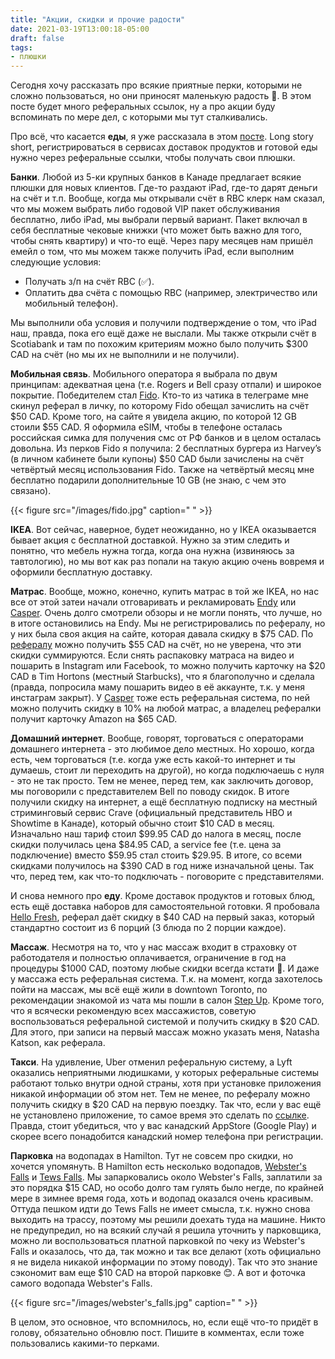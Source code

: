 ```yaml
---
title: "Акции, скидки и прочие радости"
date: 2021-03-19T13:00:18-05:00
draft: false
tags:
- плюшки
---
```

Сегодня хочу рассказать про всякие приятные перки, которыми не сложно пользоваться, но они приносят маленькую радость 🤩. В этом посте будет много реферальных ссылок, ну а про акции буду вспоминать по мере дел, с которыми мы тут сталкивались.

Про всё, что касается **еды**, я уже рассказала в этом [посте](https://natashakatson.github.io/ru/posts/quarantine/). Long story short, регистрироваться в сервисах доставок продуктов и готовой еды нужно через реферальные ссылки, чтобы получать свои плюшки. 

**Банки**. Любой из 5-ки крупных банков в Канаде предлагает всякие плюшки для новых клиентов. Где-то раздают iPad, где-то дарят деньги на счёт и т.п. Вообще, когда мы открывали счёт в RBC клерк нам сказал, что мы можем выбрать либо годовой VIP пакет обслуживания бесплатно, либо iPad, мы выбрали первый вариант. Пакет включал в себя бесплатные чековые книжки (что может быть важно для того, чтобы снять квартиру) и что-то ещё. Через пару месяцев нам пришёл емейл о том, что мы можем также получить iPad, если выполним следующие условия:
- Получать з/п на счёт RBC (✅).
- Оплатить два счёта с помощью RBC (например, электричество или мобильный телефон).
  
Мы выполнили оба условия и получили подтверждение о том, что iPad наш, правда, пока его ещё даже не выслали. Мы также открыли счёт в Scotiabank и там по похожим критериям можно было получить $300 CAD на счёт (но мы их не выполнили и не получили).

**Мобильная связь**. Мобильного оператора я выбрала по двум принципам: адекватная цена (т.е. Rogers и Bell сразу отпали) и широкое покрытие. Победителем стал [Fido](https://referme.to/nataliiak-30n). Кто-то из чатика в телеграме мне скинул реферал в личку, по которому Fido обещал зачислить на счёт $50 CAD. Кроме того, на сайте я увидела акцию, по которой 12 GB стоили $55 CAD. Я оформила eSIM, чтобы в телефоне осталась российская симка для получения смс от РФ банков и в целом осталась довольна. Из перков Fido я получила:
2 бесплатных бургера из Harvey’s (в личном кабинете были купоны)
$50 CAD были зачислены на счёт четвёртый месяц использования Fido.
Также на четвёртый месяц мне бесплатно подарили дополнительные 10 GB (не знаю, с чем это связано).

{{< figure src="/images/fido.jpg" caption=" " >}}

**IKEA**. Вот сейчас, наверное, будет неожиданно, но у IKEA оказывается бывает акция с бесплатной доставкой. Нужно за этим следить и понятно, что мебель нужна тогда, когда она нужна (извиняюсь за тавтологию), но мы вот как раз попали на такую акцию очень вовремя и оформили бесплатную доставку.  

**Матрас**. Вообще, можно, конечно, купить матрас в той же IKEA, но нас все от этой затеи начали отговаривать и рекламировать [Endy](http://ssqt.co/mQjLqGn) или [Casper](http://fbuy.me/v/natyxe). Очень долго смотрели обзоры и не могли понять, что лучше, но в итоге остановились на Endy. Мы не регистрировались по рефералу, но у них была своя акция на сайте, которая давала скидку в $75 CAD. По [рефералу](http://ssqt.co/mQjLqGn) можно получить $55 CAD на счёт, но не уверена, что эти скидки суммируются. Если снять распаковку матраса на видео и пошарить в Instagram или Facebook, то можно получить карточку на $20 CAD в Tim Hortons (местный Starbucks), что я благополучно и сделала (правда, попросила маму пошарить видео в её аккаунте, т.к. у меня инстаграм закрыт). У [Casper](http://fbuy.me/v/natyxe) тоже есть реферальная система, по ней можно получить скидку в 10% на любой матрас, а владелец рефералки получит карточку Amazon на $65 CAD.

**Домашний интернет**. Вообще, говорят, торговаться с операторами домашнего интернета - это любимое дело местных. Но хорошо, когда есть, чем торговаться (т.е. когда уже есть какой-то интернет и ты думаешь, стоит ли переходить на другой), но когда подключаешь с нуля - это не так просто. Тем не менее, перед тем, как заключить договор, мы поговорили с представителем Bell по поводу скидок. В итоге получили скидку на интернет, а ещё бесплатную подписку на местный стриминговый сервис Crave (официальный представитель HBO и Showtime в Канаде), который обычно стоит $10 CAD в месяц. Изначально наш тариф стоил $99.95 CAD до налога в месяц, после скидки получилась цена $84.95 CAD, а service fee (т.е. цена за подключение) вместо $59.95 стал стоить $29.95. В итоге, со всеми скидками получилось на $390 CAD в год ниже изначальной цены. Так что, перед тем, как что-то подключать - поговорите с представителями.

И снова немного про **еду**. Кроме доставок продуктов и готовых блюд, есть ещё доставка наборов для самостоятельной готовки. Я пробовала [Hello Fresh](https://www.hellofresh.ca/pages/raf_lp11?c=HS-FMM1C88TY&utm_campaign=twitter_share_wp&utm_couponvalue=40&utm_invitername=Natasha&utm_medium=referral&utm_source=raf-share), реферал даёт скидку в $40 CAD на первый заказ, который стандартно состоит из 6 порций (3 блюда по 2 порции каждое).

**Массаж**. Несмотря на то, что у нас массаж входит в страховку от работодателя и полностью оплачивается, ограничение в год на процедуры $1000 CAD, поэтому любые скидки всегда кстати 🧠. И даже у массажа есть реферальная система. Т.к. на момент, когда захотелось пойти на массаж, мы всё ещё жили в downtown Toronto, по рекомендации знакомой из чата мы пошли в салон [Step Up](https://www.stepupclinic.com/adelaide). Кроме того, что я всячески рекомендую всех массажистов, советую воспользоваться реферальной системой и получить скидку в $20 CAD. Для этого, при записи на первый массаж можно указать меня, Natasha Katson, как реферала. 

**Такси**. На удивление, Uber отменил реферальную систему, а Lyft оказались неприятными людишками, у которых реферальные системы работают только внутри одной страны, хотя при установке приложения никакой информации об этом нет. Тем не менее, по рефералу можно получить скидку в $20 CAD на первую поездку. Так что, если у вас ещё не установлено приложение, то самое время это сделать по [ссылке](https://www.lyft.com/i/NATASHA00472?utm_medium=p2pi_iacc). Правда, стоит убедиться, что у вас канадский AppStore (Google Play) и скорее всего понадобится канадский номер телефона при регистрации.

**Парковка** на водопадах в Hamilton. Тут не совсем про скидки, но хочется упомянуть. В Hamilton есть несколько водопадов, [Webster\'s Falls](https://www.google.ca/maps/place/Webster's+Falls/@43.2762797,-79.9962569,14z/data=!4m5!3m4!1s0x882c838a27996be5:0xc0693dd003c5a9a4!8m2!3d43.2762797!4d-79.9808818) и [Tews Falls](https://www.google.ca/maps/place/Tews+Falls+(Reservation+Required)/@43.2700266,-80.018762,12.46z/data=!4m5!3m4!1s0x0:0xc85d281b7cf5a064!8m2!3d43.2807827!4d-79.9783659). Мы запарковались около Webster's Falls, заплатили за это порядка $15 CAD, но особо долго там гулять было негде, по крайней мере в зимнее время года, хоть и водопад оказался очень красивым. Оттуда пешком идти до Tews Falls не имеет смысла, т.к. нужно снова выходить на трассу, поэтому мы решили доехать туда на машине. Никто не предупредил, но на всякий случай я решила уточнить у парковщика, можно ли воспользоваться платной парковкой по чеку из Webster's Falls и оказалось, что да, так можно и так все делают (хоть официально я не видела никакой информации по этому поводу). Так что это знание сэкономит вам еще $10 CAD на второй парковке 😊. А вот и фоточка самого водопада Webster's Falls.

{{< figure src="/images/webster's_falls.jpg" caption=" " >}}

В целом, это основное, что вспомнилось, но, если ещё что-то придёт в голову, обязательно обновлю пост. Пишите в комментах, если тоже пользовались какими-то перками. 
